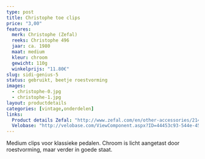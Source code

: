 ```yaml
---
type: post
title: Christophe toe clips
price: "3,00"
features:
  merk: Christophe (Zefal)
  reeks: Christophe 496
  jaar: ca. 1980
  maat: medium
  kleur: chroom
  gewicht: 110g
  winkelprijs: "11.80€"
slug: sidi-genius-5
status: gebruikt, beetje roestvorming
images: 
  - christophe-0.jpg
  - christophe-1.jpg
layout: productdetails
categories: [vintage,onderdelen]
links:
  Product details Zefal: "http://www.zefal.com/en/other-accessories/214-christophe-steel-toe-clips.html"
  Velobase: "http://velobase.com/ViewComponent.aspx?ID=44453c93-544e-45d4-8493-0192a181c98b"
---
```

Medium clips voor klassieke pedalen. Chroom is licht aangetast door roestvorming, maar verder in goede staat.